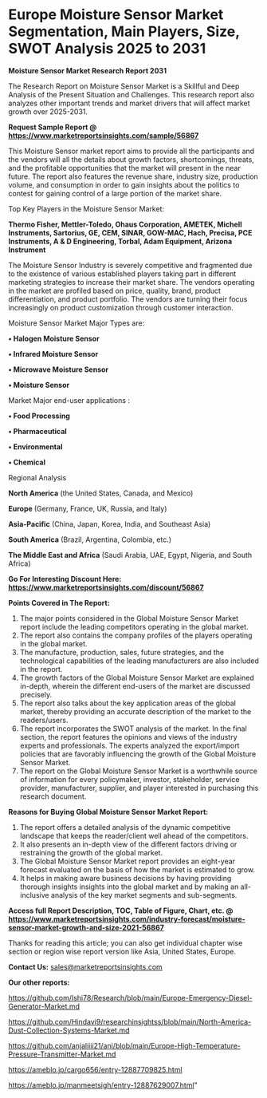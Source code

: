 # Europe Moisture Sensor Market Segmentation, Main Players, Size, SWOT Analysis 2025 to 2031

<strong>Moisture Sensor Market Research Report 2031</strong>

The Research Report on Moisture Sensor Market is a Skillful and Deep Analysis of the Present Situation and Challenges. This research report also analyzes other important trends and market drivers that will affect market growth over 2025-2031.

<strong>Request Sample Report @ <a href=https://www.marketreportsinsights.com/sample/56867>https://www.marketreportsinsights.com/sample/56867</a></strong>

This Moisture Sensor market report aims to provide all the participants and the vendors will all the details about growth factors, shortcomings, threats, and the profitable opportunities that the market will present in the near future. The report also features the revenue share, industry size, production volume, and consumption in order to gain insights about the politics to contest for gaining control of a large portion of the market share.

Top Key Players in the Moisture Sensor Market:

<strong>Thermo Fisher, Mettler-Toledo, Ohaus Corporation, AMETEK, Michell Instruments, Sartorius, GE, CEM, SINAR, GOW-MAC, Hach, Precisa, PCE Instruments, A & D Engineering, Torbal, Adam Equipment, Arizona Instrument</strong>

The Moisture Sensor Industry is severely competitive and fragmented due to the existence of various established players taking part in different marketing strategies to increase their market share. The vendors operating in the market are profiled based on price, quality, brand, product differentiation, and product portfolio. The vendors are turning their focus increasingly on product customization through customer interaction.

Moisture Sensor Market Major Types are:

<strong>• Halogen Moisture Sensor

• Infrared Moisture Sensor

• Microwave Moisture Sensor

• Moisture Sensor</strong>

Market Major end-user applications :

<strong>• Food Processing

• Pharmaceutical

• Environmental

• Chemical</strong>

Regional Analysis

</u><strong><b>North America</b></strong> (the United States, Canada, and Mexico)

<strong><b>Europe </b></strong>(Germany, France, UK, Russia, and Italy)

<strong><b>Asia-Pacific</b></strong> (China, Japan, Korea, India, and Southeast Asia)

<strong><b>South America</b></strong> (Brazil, Argentina, Colombia, etc.)

<strong><b>The Middle East and Africa</b></strong> (Saudi Arabia, UAE, Egypt, Nigeria, and South Africa)

<strong>Go For Interesting Discount Here: <a href=https://www.marketreportsinsights.com/discount/56867>https://www.marketreportsinsights.com/discount/56867</a></strong>

<strong>Points Covered in The Report:</strong>
<ol>
  <li>The major points considered in the Global Moisture Sensor Market report include the leading competitors operating in the global market.</li>
  <li>The report also contains the company profiles of the players operating in the global market.</li>
  <li>The manufacture, production, sales, future strategies, and the technological capabilities of the leading manufacturers are also included in the report.</li>
  <li>The growth factors of the Global Moisture Sensor Market are explained in-depth, wherein the different end-users of the market are discussed precisely.</li>
  <li>The report also talks about the key application areas of the global market, thereby providing an accurate description of the market to the readers/users.</li>
  <li>The report incorporates the SWOT analysis of the market. In the final section, the report features the opinions and views of the industry experts and professionals. The experts analyzed the export/import policies that are favorably influencing the growth of the Global Moisture Sensor Market.</li>
  <li>The report on the Global Moisture Sensor Market is a worthwhile source of information for every policymaker, investor, stakeholder, service provider, manufacturer, supplier, and player interested in purchasing this research document.</li>
</ol>
<strong>Reasons for Buying Global Moisture Sensor Market Report:</strong>

<ol>
  <li>The report offers a detailed analysis of the dynamic competitive landscape that keeps the reader/client well ahead of the competitors.</li>
  <li>It also presents an in-depth view of the different factors driving or restraining the growth of the global market.</li>
  <li>The Global Moisture Sensor Market report provides an eight-year forecast evaluated on the basis of how the market is estimated to grow.</li>
  <li>It helps in making aware business decisions by having providing thorough insights insights into the global market and by making an all-inclusive analysis of the key market segments and sub-segments.</li>
</ol>
<strong>Access full Report Description, TOC, Table of Figure, Chart, etc. @ <a href=https://www.marketreportsinsights.com/industry-forecast/moisture-sensor-market-growth-and-size-2021-56867>https://www.marketreportsinsights.com/industry-forecast/moisture-sensor-market-growth-and-size-2021-56867</a></strong>


Thanks for reading this article; you can also get individual chapter wise section or region wise report version like Asia, United States, Europe.

<strong>Contact Us:</strong>
sales@marketreportsinsights.com

<strong>Our other reports:</strong>

<a href=https://github.com/Ishi78/Research/blob/main/Europe-Emergency-Diesel-Generator-Market.md>https://github.com/Ishi78/Research/blob/main/Europe-Emergency-Diesel-Generator-Market.md</a>

<a href=https://github.com/Hindavi9/researchinsightss/blob/main/North-America-Dust-Collection-Systems-Market.md>https://github.com/Hindavi9/researchinsightss/blob/main/North-America-Dust-Collection-Systems-Market.md</a>

<a href=https://github.com/anjaliiii21/ani/blob/main/Europe-High-Temperature-Pressure-Transmitter-Market.md>https://github.com/anjaliiii21/ani/blob/main/Europe-High-Temperature-Pressure-Transmitter-Market.md</a>

<a href=https://ameblo.jp/cargo656/entry-12887709825.html>https://ameblo.jp/cargo656/entry-12887709825.html</a>

<a href=https://ameblo.jp/manmeetsigh/entry-12887629007.html>https://ameblo.jp/manmeetsigh/entry-12887629007.html</a>"
